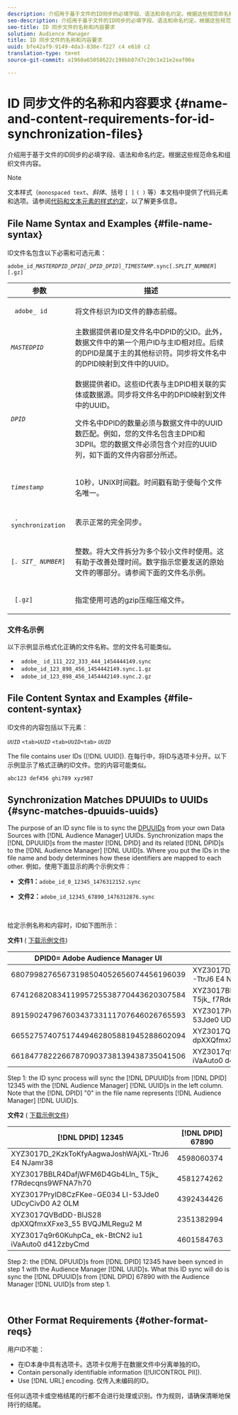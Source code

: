 ```yaml
---
description: 介绍用于基于文件的ID同步的必填字段、语法和命名约定。根据这些规范命名和组织文件内容。
seo-description: 介绍用于基于文件的ID同步的必填字段、语法和命名约定。根据这些规范命名和组织文件内容。
seo-title: ID 同步文件的名称和内容要求
solution: Audience Manager
title: ID 同步文件的名称和内容要求
uuid: bfe42af9-9149-4da3-830e-f227 c4 e610 c2
translation-type: tm+mt
source-git-commit: a1960a65058622c198bb07d7c20c1e21e2eaf00a

---
```



# ID 同步文件的名称和内容要求 {#name-and-content-requirements-for-id-synchronization-files}

介绍用于基于文件的ID同步的必填字段、语法和命名约定。根据这些规范命名和组织文件内容。

>[!NOTE]
>
>文本样式（`monospaced text`、*斜体*、括号 `[ ]` `( )` 等）本文档中提供了代码元素和选项。请参阅[代码和文本元素的样式约定](../../../reference/code-style-elements.md)，以了解更多信息。

## File Name Syntax and Examples {#file-name-syntax}

<!-- c_file_based_id_sync.xml -->

ID文件名包含以下必需和可选元素：

`adobe_id_`*`MASTERDPID_DPID[_DPID_DPID`*`]_`*`TIMESTAMP`*`.sync[.`*`SPLIT_NUMBER`*`][.gz]`

<table id="table_727A465D7C38419CA0750EF32DEDA2FD"> 
 <thead> 
  <tr> 
   <th colname="col1" class="entry"> 参数 </th> 
   <th colname="col2" class="entry"> 描述 </th> 
  </tr> 
 </thead>
 <tbody> 
  <tr> 
   <td colname="col1"> <p> <code> adobe_ id</code> </p> </td> 
   <td colname="col2"> <p>将文件标识为ID文件的静态前缀。 </p> </td> 
  </tr> 
  <tr> 
   <td colname="col1"><code><i>MASTEDPID</i></code> </td> 
   <td colname="col2"> 主数据提供者ID是文件名中DPID的父ID。此外，数据文件中的第一个用户ID与主ID相对应。后续的DPID是属于主的其他标识符。同步将文件名中的DPID映射到文件中的UUID。 </td> 
  </tr> 
  <tr> 
   <td colname="col1"> <p> <code><i>DPID</i></code> </p> </td> 
   <td colname="col2"> <p>数据提供者ID。这些ID代表与主DPID相关联的实体或数据源。同步将文件名中的DPID映射到文件中的UUID。 </p> <p>文件名中DPID的数量必须与数据文件中的UUID数匹配。例如，您的文件名包含主DPID和3DPII。您的数据文件必须包含个对应的UUID列，如下面的文件内容部分所述。 </p> </td> 
  </tr> 
  <tr> 
   <td colname="col1"><code><i>timestamp</i></code> </td> 
   <td colname="col2"> <p>10秒，UNIX时间戳。时间戳有助于使每个文件名唯一。 </p> </td> 
  </tr> 
  <tr> 
   <td colname="col1"> <p> <code> . synchronization</code> </p> </td> 
   <td colname="col2"> <p>表示正常的完全同步。 </p> </td> 
  </tr> 
  <tr> 
   <td colname="col1"> <p> <code>[<i>. SIT_ NUMBER</i>]</code> </p> </td> 
   <td colname="col2"> <p>整数。将大文件拆分为多个较小文件时使用。这有助于改善处理时间。数字指示您要发送的原始文件的哪部分。请参阅下面的文件名示例。 </p> </td> 
  </tr> 
  <tr> 
   <td colname="col1"> <p> <code> [.gz]</code> </p> </td> 
   <td colname="col2"> <p>指定使用可选的gzip压缩压缩文件。 </p> </td> 
  </tr> 
 </tbody> 
</table>

### 文件名示例

以下示例显示格式化正确的文件名称。您的文件名可能类似。

<ul class="simplelist"> 
 <li> <code> adobe_ id_111_222_333_444_1454444149.sync</code> </li> 
 <li> <code> adobe_id_123_898_456_1454442149.sync.1.gz</code> </li> 
 <li> <code> adobe_id_123_898_456_1454442149.sync.2.gz</code> </li> 
</ul>

## File Content Syntax and Examples {#file-content-syntax}

ID文件的内容包括以下元素：

*`UUID`* `<tab>`*`UUID`* `<tab>`*`UUID`*`<tab>` *`UUID`*

The file contains user IDs ([!DNL UUID]). 在每行中，将ID与选项卡分开。以下示例显示了格式正确的ID文件。您的内容可能类似。

```
abc123 def456 ghi789 xyz987
```

## Synchronization Matches DPUUIDs to UUIDs {#sync-matches-dpuuids-uuids}

The purpose of an ID sync file is to sync the [DPUUIDs](../../../reference/ids-in-aam.md) from your own Data Sources with [!DNL Audience Manager] UUIDs. Synchronization maps the [!DNL DPUUID]s from the master [!DNL DPID] and its related [!DNL DPID]s to the [!DNL Audience Manager] [!DNL UUID]s. Where you put the IDs in the file name and body determines how these identifiers are mapped to each other. 例如，使用下面显示的两个示例文件：

* **文件1：**`adobe_id_0_12345_1476312152.sync`

* **文件2：**`adobe_id_12345_67890_1476312876.sync`

<br/>

给定示例名称和内容时，ID如下图所示：

**文件1** ( [下载示例文件](assets/adobe_id_0_12345_1476312152.sync))

| DPID0= Adobe Audience Manager UI | DPID12345 |
|---|---|
| 68079982765673198504052656074456196039 | XYZ3017D_2KzkToKfyAagwaJoshWAjXL-TtrJ6 E4 NJamr38 |
| 67412682083411995725538770443620307584 | XYZ3017BBLR4DafjWFM6D4Gb4Lln_ T5jk_ f7Rdecqns9WFNA7h70 |
| 89159024796760343733111707646026765593 | XYZ3017PryID8CzFKee-GE034 LI-53Jde0 UDcyCivD0 A2 OLM |
| 66552757407517449462805881945288602094 | XYZ3017QVBdDD-BlJS28 dpXXQfmxXFxe3_55 BVQJMLRegu2 M |
| 66184778222667870903738139438735041506 | XYZ3017q9r60KuhpCa_ ek-BtCN2 iu1 iVaAuto0 d412zbyCmd |

Step 1: the ID sync process will sync the [!DNL DPUUID]s from [!DNL DPID] 12345 with the [!DNL Audience Manager] [!DNL UUID]s in the left column. Note that the [!DNL DPID] &quot;0&quot; in the file name represents [!DNL Audience Manager] [!DNL UUID]s.
<br/>

**文件2** ( [下载示例文件](assets/adobe_id_12345_67890_1477846458.sync))

| [!DNL DPID] 12345 | [!DNL DPID] 67890 |
|---|---|
| XYZ3017D_2KzkToKfyAagwaJoshWAjXL-TtrJ6 E4 NJamr38 | 4598060374 |
| XYZ3017BBLR4DafjWFM6D4Gb4Lln_ T5jk_ f7Rdecqns9WFNA7h70 | 4581274262 |
| XYZ3017PryID8CzFKee-GE034 LI-53Jde0 UDcyCivD0 A2 OLM | 4392434426 |
| XYZ3017QVBdDD-BlJS28 dpXXQfmxXFxe3_55 BVQJMLRegu2 M | 2351382994 |
| XYZ3017q9r60KuhpCa_ ek-BtCN2 iu1 iVaAuto0 d412zbyCmd | 4601584763 |

Step 2: the [!DNL DPUUID]s from [!DNL DPID] 12345 have been synced in step 1 with the Audience Manager [!DNL UUID]s. What this ID sync will do is sync the [!DNL DPUUID]s from [!DNL DPID] 67890 with the Audience Manager [!DNL UUID]s from step 1.

<br/>

## Other Format Requirements {#other-format-reqs}

用户ID不能：

* 在ID本身中具有选项卡。选项卡仅用于在数据文件中分离单独的ID。
* Contain personally identifiable information ([!UICONTROL PII]).
* Use [!DNL URL] encoding. 仅传入未编码的ID。

任何以选项卡或空格结尾的行都不会进行处理或识别。作为规则，请确保清晰地保持行的结尾。